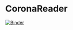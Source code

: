 # CoronaReader

[![Binder](https://mybinder.org/badge_logo.svg)](https://mybinder.org/v2/gh/ndlopes-github/CoronaReader/HEAD)